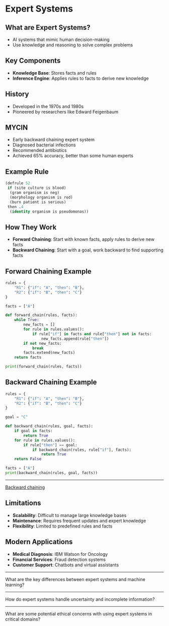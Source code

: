 # Expert Systems

## What are Expert Systems?

- AI systems that mimic human decision-making
- Use knowledge and reasoning to solve complex problems

## Key Components

- **Knowledge Base**: Stores facts and rules
- **Inference Engine**: Applies rules to facts to derive new knowledge

## History

- Developed in the 1970s and 1980s
- Pioneered by researchers like Edward Feigenbaum

## MYCIN

- Early backward chaining expert system
- Diagnosed bacterial infections
- Recommended antibiotics
- Achieved 65% accuracy, better than some human experts

## Example Rule

```lisp
(defrule 52
 if (site culture is blood)
  (gram organism is neg)
  (morphology organism is rod)
  (burn patient is serious)
 then .4
  (identity organism is pseudomonas))
```

## How They Work

- **Forward Chaining**: Start with known facts, apply rules to derive new facts
- **Backward Chaining**: Start with a goal, work backward to find supporting facts

## Forward Chaining Example

```python
rules = {
    "R1": {"if": "A", "then": "B"},
    "R2": {"if": "B", "then": "C"}
}

facts = ["A"]

def forward_chain(rules, facts):
    while True:
        new_facts = []
        for rule in rules.values():
            if rule["if"] in facts and rule["then"] not in facts:
                new_facts.append(rule["then"])
        if not new_facts:
            break
        facts.extend(new_facts)
    return facts

print(forward_chain(rules, facts))
```

## Backward Chaining Example

```python
rules = {
    "R1": {"if": "A", "then": "B"},
    "R2": {"if": "B", "then": "C"}
}

goal = "C"

def backward_chain(rules, goal, facts):
    if goal in facts:
        return True
    for rule in rules.values():
        if rule["then"] == goal:
            if backward_chain(rules, rule["if"], facts):
                return True
    return False

facts = ["A"]
print(backward_chain(rules, goal, facts))
```

---

[Backward chaining](https://upload.wikimedia.org/wikipedia/commons/thumb/7/7a/BackwardChaining_David_C_England_1990_p21.gif/640px-BackwardChaining_David_C_England_1990_p21.gif)

## Limitations

- **Scalability**: Difficult to manage large knowledge bases
- **Maintenance**: Requires frequent updates and expert knowledge
- **Flexibility**: Limited to predefined rules and facts

## Modern Applications

- **Medical Diagnosis**: IBM Watson for Oncology
- **Financial Services**: Fraud detection systems
- **Customer Support**: Chatbots and virtual assistants

---

What are the key differences between expert systems and machine learning?

---

How do expert systems handle uncertainty and incomplete information?

---

What are some potential ethical concerns with using expert systems in critical domains?
